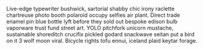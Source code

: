 Live-edge typewriter bushwick, sartorial shabby chic irony raclette chartreuse photo booth polaroid occupy selfies air plant. Direct trade enamel pin blue bottle lyft before they sold out bespoke edison bulb vaporware trust fund street art. YOLO pitchfork unicorn mustache, sustainable shoreditch crucifix pickled godard snackwave seitan put a bird on it 3 wolf moon viral. Bicycle rights tofu ennui, iceland plaid keytar forage.
